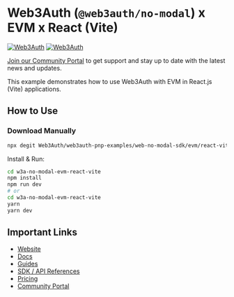 # Web3Auth (`@web3auth/no-modal`) x EVM x React (Vite)

[![Web3Auth](https://img.shields.io/badge/Web3Auth-SDK-blue)](https://web3auth.io/docs/sdk/web/no-modal/)
[![Web3Auth](https://img.shields.io/badge/Web3Auth-Community-cyan)](https://community.web3auth.io)

[Join our Community Portal](https://community.web3auth.io/) to get support and stay up to date with the latest news and updates.

This example demonstrates how to use Web3Auth with EVM in React.js (Vite) applications.

## How to Use

### Download Manually

```bash
npx degit Web3Auth/web3auth-pnp-examples/web-no-modal-sdk/evm/react-vite-evm-no-modal-example w3a-no-modal-evm-react-vite
```

Install & Run:

```bash
cd w3a-no-modal-evm-react-vite
npm install
npm run dev
# or
cd w3a-no-modal-evm-react-vite
yarn
yarn dev
```

## Important Links

- [Website](https://web3auth.io)
- [Docs](https://web3auth.io/docs)
- [Guides](https://web3auth.io/docs/guides)
- [SDK / API References](https://web3auth.io/docs/sdk)
- [Pricing](https://web3auth.io/pricing.html)
- [Community Portal](https://community.web3auth.io)